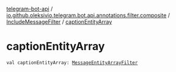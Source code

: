 [telegram-bot-api](../../index.md) / [io.github.oleksivio.telegram.bot.api.annotations.filter.composite](../index.md) / [IncludeMessageFilter](index.md) / [captionEntityArray](./caption-entity-array.md)

# captionEntityArray

`val captionEntityArray: `[`MessageEntityArrayFilter`](../-message-entity-array-filter/index.md)